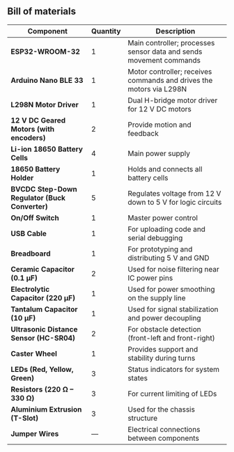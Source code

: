 ## Bill of materials

| Component | Quantity | Description |
|------------|-----------|-------------|
| **ESP32-WROOM-32** | 1 | Main controller; processes sensor data and sends movement commands |
| **Arduino Nano BLE 33** | 1 | Motor controller; receives commands and drives the motors via L298N |
| **L298N Motor Driver** | 1 | Dual H-bridge motor driver for 12 V DC motors |
| **12 V DC Geared Motors (with encoders)** | 2 | Provide motion and feedback |
| **Li-ion 18650 Battery Cells** | 4 | Main power supply |
| **18650 Battery Holder** | 1 | Holds and connects all battery cells |
| **BVCDC Step-Down Regulator (Buck Converter)** | 5 | Regulates voltage from 12 V down to 5 V for logic circuits |
| **On/Off Switch** | 1 | Master power control |
| **USB Cable** | 1 | For uploading code and serial debugging |
| **Breadboard** | 1 | For prototyping and distributing 5 V and GND |
| **Ceramic Capacitor (0.1 µF)** | 2 | Used for noise filtering near IC power pins |
| **Electrolytic Capacitor (220 µF)** | 1 | Used for power smoothing on the supply line |
| **Tantalum Capacitor (10 µF)** | 1 | Used for signal stabilization and power decoupling |
| **Ultrasonic Distance Sensor (HC-SR04)** | 2 | For obstacle detection (front-left and front-right) |
| **Caster Wheel** | 1 | Provides support and stability during turns |
| **LEDs (Red, Yellow, Green)** | 3 | Status indicators for system states |
| **Resistors (220 Ω – 330 Ω)** | 3 | For current limiting of LEDs |
| **Aluminium Extrusion (T-Slot)** | 3 | Used for the chassis structure |
| **Jumper Wires** | — | Electrical connections between components |
